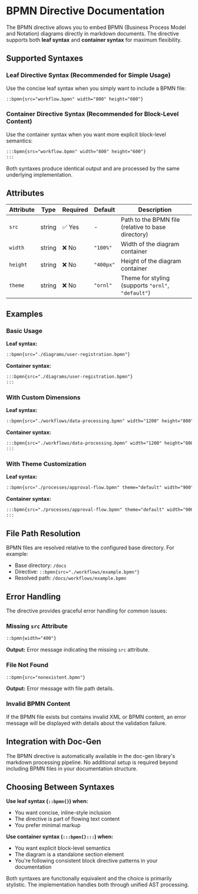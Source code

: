 # BPMN Directive Documentation

The BPMN directive allows you to embed BPMN (Business Process Model and Notation) diagrams directly in markdown documents. The directive supports both **leaf syntax** and **container syntax** for maximum flexibility.

## Supported Syntaxes

### Leaf Directive Syntax (Recommended for Simple Usage)

Use the concise leaf syntax when you simply want to include a BPMN file:

```markdown
::bpmn{src="workflow.bpmn" width="800" height="600"}
```

### Container Directive Syntax (Recommended for Block-Level Content)

Use the container syntax when you want more explicit block-level semantics:

```markdown
:::bpmn{src="workflow.bpmn" width="800" height="600"}
:::
```

Both syntaxes produce identical output and are processed by the same underlying implementation.

## Attributes

| Attribute | Type | Required | Default | Description |
|-----------|------|----------|---------|-------------|
| `src` | string | ✅ Yes | - | Path to the BPMN file (relative to base directory) |
| `width` | string | ❌ No | `"100%"` | Width of the diagram container |
| `height` | string | ❌ No | `"400px"` | Height of the diagram container |
| `theme` | string | ❌ No | `"ornl"` | Theme for styling (supports `"ornl"`, `"default"`) |

## Examples

### Basic Usage

**Leaf syntax:**
```markdown
::bpmn{src="./diagrams/user-registration.bpmn"}
```

**Container syntax:**
```markdown
:::bpmn{src="./diagrams/user-registration.bpmn"}
:::
```

### With Custom Dimensions

**Leaf syntax:**
```markdown
::bpmn{src="./workflows/data-processing.bpmn" width="1200" height="800"}
```

**Container syntax:**
```markdown
:::bpmn{src="./workflows/data-processing.bpmn" width="1200" height="800"}
:::
```

### With Theme Customization

**Leaf syntax:**
```markdown
::bpmn{src="./processes/approval-flow.bpmn" theme="default" width="900" height="600"}
```

**Container syntax:**
```markdown
:::bpmn{src="./processes/approval-flow.bpmn" theme="default" width="900" height="600"}
:::
```

## File Path Resolution

BPMN files are resolved relative to the configured base directory. For example:

- Base directory: `/docs`
- Directive: `::bpmn{src="./workflows/example.bpmn"}`
- Resolved path: `/docs/workflows/example.bpmn`

## Error Handling

The directive provides graceful error handling for common issues:

### Missing `src` Attribute

```markdown
::bpmn{width="400"}
```

**Output:** Error message indicating the missing `src` attribute.

### File Not Found

```markdown
::bpmn{src="nonexistent.bpmn"}
```

**Output:** Error message with file path details.

### Invalid BPMN Content

If the BPMN file exists but contains invalid XML or BPMN content, an error message will be displayed with details about the validation failure.

## Integration with Doc-Gen

The BPMN directive is automatically available in the doc-gen library's markdown processing pipeline. No additional setup is required beyond including BPMN files in your documentation structure.

## Choosing Between Syntaxes

**Use leaf syntax (`::bpmn{}`) when:**
- You want concise, inline-style inclusion
- The directive is part of flowing text content
- You prefer minimal markup

**Use container syntax (`:::bpmn{}:::`) when:**
- You want explicit block-level semantics
- The diagram is a standalone section element
- You're following consistent block directive patterns in your documentation

Both syntaxes are functionally equivalent and the choice is primarily stylistic. The implementation handles both through unified AST processing.
